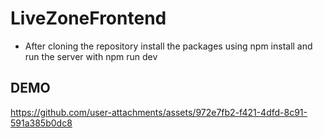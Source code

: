 # LiveZoneFrontend
* After cloning the repository install the packages using npm install and run the server with npm run dev

## DEMO
https://github.com/user-attachments/assets/972e7fb2-f421-4dfd-8c91-591a385b0dc8


